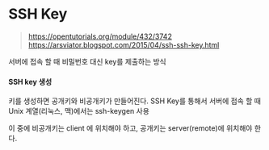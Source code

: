

# SSH Key

> https://opentutorials.org/module/432/3742
> https://arsviator.blogspot.com/2015/04/ssh-ssh-key.html


서버에 접속 할 때 비밀번호 대신 key를 제출하는 방식

#### SSH key 생성
키를 생성하면 공개키와 비공개키가 만들어진다. 
SSH Key를 통해서 서버에 접속 할 때 Unix 계열(리눅스, 맥)에서는 ssh-keygen 사용


이 중에 비공개키는 client 에 위치해야 하고, 공개키는 server(remote)에 위치해야 한다.
<!--stackedit_data:
eyJoaXN0b3J5IjpbNTE0MDYzNDc0LC0xMTE5NzI1ODE2LDEyOT
I0NzM4NTRdfQ==
-->